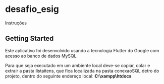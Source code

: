 # desafio_esig

Instruções

## Getting Started
 Este aplicativo foi desenvolvido usando a tecnologia Flutter do Google com acesso ao banco de dados MySQL
 
 Para que seja executado em um ambiente local deve-se copiar, colar e extrair a pasta listaitens, que fica localizada na pasta conexaoSQL detro do projeto, dentro do seguinte endereço local:
 **C:\xampp\htdocs** 


